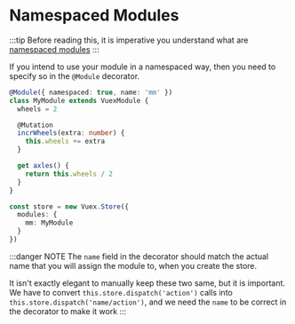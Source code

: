 # Namespaced Modules

:::tip
Before reading this, it is imperative you understand what are
[namespaced modules](https://vuex.vuejs.org/guide/modules.html#namespacing)
:::

If you intend to use your module in a namespaced way, then
you need to specify so in the `@Module` decorator.

```typescript {1,17}
@Module({ namespaced: true, name: 'mm' })
class MyModule extends VuexModule {
  wheels = 2

  @Mutation
  incrWheels(extra: number) {
    this.wheels += extra
  }

  get axles() {
    return this.wheels / 2
  }
}

const store = new Vuex.Store({
  modules: {
    mm: MyModule
  }
})
```

:::danger NOTE
The `name` field in the decorator should match the actual name
that you will assign the module to, when you create the store.

It isn't exactly elegant to manually keep these two same, but it
is important. We have to convert `this.store.dispatch('action')`
calls into `this.store.dispatch('name/action')`, and we need the
`name` to be correct in the decorator to make it work
:::
